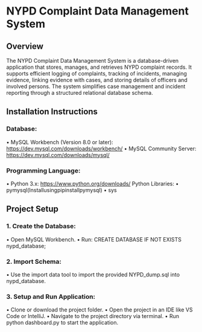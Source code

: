 
# NYPD Complaint Data Management System

## Overview
The NYPD Complaint Data Management System is a database-driven application that stores, manages, and retrieves NYPD complaint records. It supports efficient logging of complaints, tracking of incidents, managing evidence, linking evidence with cases, and storing details of officers and involved persons. The system simplifies case management and incident reporting through a structured relational database schema.

## Installation Instructions

### Database:

• MySQL Workbench (Version 8.0 or later): https://dev.mysql.com/downloads/workbench/
• MySQL Community Server: https://dev.mysql.com/downloads/mysql/


### Programming Language:

• Python 3.x: https://www.python.org/downloads/ Python Libraries:
• pymysql(Installusingpipinstallpymysql) 
• sys

## Project Setup

### 1. Create the Database:
• Open MySQL Workbench.
• Run: CREATE DATABASE IF NOT EXISTS nypd_database;
    
### 2. Import Schema:
• Use the import data tool to import the provided NYPD_dump.sql into
nypd_database. 

### 3. Setup and Run Application:
• Clone or download the project folder.
• Open the project in an IDE like VS Code or IntelliJ.
• Navigate to the project directory via terminal.
• Run python dashboard.py to start the application.
